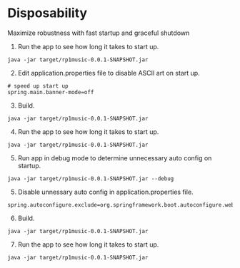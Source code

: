 # Disposability

Maximize robustness with fast startup and graceful shutdown

1. Run the app to see how long it takes to start up.
```
java -jar target/rp1music-0.0.1-SNAPSHOT.jar
```

2. Edit application.properties file to disable ASCII art on start up.
```
# speed up start up
spring.main.banner-mode=off
```

3. Build.
```
java -jar target/rp1music-0.0.1-SNAPSHOT.jar
```

4. Run the app to see how long it takes to start up.
```
java -jar target/rp1music-0.0.1-SNAPSHOT.jar
```

5. Run app in debug mode to determine unnecessary auto config on startup.
```
java -jar target/rp1music-0.0.1-SNAPSHOT.jar --debug
```

5. Disable unnessary auto config in application.properties file.
```
spring.autoconfigure.exclude=org.springframework.boot.autoconfigure.websocket.servlet.WebSocketServletAutoConfiguration
```

6. Build.
```
java -jar target/rp1music-0.0.1-SNAPSHOT.jar
```

7. Run the app to see how long it takes to start up.
```
java -jar target/rp1music-0.0.1-SNAPSHOT.jar
```